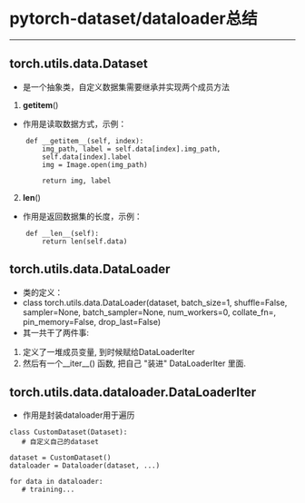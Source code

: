 # pytorch-dataset/dataloader总结
***
## torch.utils.data.Dataset
- 是一个抽象类，自定义数据集需要继承并实现两个成员方法
1. __getitem__()
- 作用是读取数据方式，示例：
```language
    def __getitem__(self, index):
        img_path, label = self.data[index].img_path, 	
        self.data[index].label
        img = Image.open(img_path)

        return img, label
```

2. __len__()
- 作用是返回数据集的长度，示例：
```language
    def __len__(self):
        return len(self.data)
```
## torch.utils.data.DataLoader
- 类的定义：
- class torch.utils.data.DataLoader(dataset, batch_size=1, shuffle=False, sampler=None, batch_sampler=None, num_workers=0, collate_fn=<function default_collate>, pin_memory=False, drop_last=False)
- 其一共干了两件事: 
1. 定义了一堆成员变量, 到时候赋给DataLoaderIter
2. 然后有一个__iter__() 函数, 把自己 "装进" DataLoaderIter 里面.
## torch.utils.data.dataloader.DataLoaderIter
- 作用是封装dataloader用于遍历
```language
class CustomDataset(Dataset):
   # 自定义自己的dataset

dataset = CustomDataset()
dataloader = Dataloader(dataset, ...)

for data in dataloader:
   # training...
```

 



